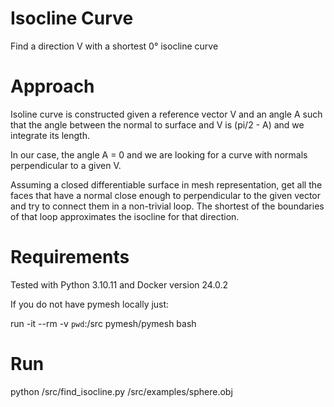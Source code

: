 # Isocline Curve

Find a direction V with a shortest 0° isocline curve

# Approach

Isoline curve is constructed given a reference vector V and an angle A such that
the angle between the normal to surface and V is (pi/2 - A) and we integrate its
length.

In our case, the angle A = 0 and we are looking for a curve with normals
perpendicular to a given V.

Assuming a closed differentiable surface in mesh representation, get all the faces
that have a normal close enough to perpendicular to the given vector and try to
connect them in a non-trivial loop. The shortest of the boundaries of that loop
approximates the isocline for that direction.

# Requirements

Tested with Python 3.10.11 and Docker version 24.0.2

If you do not have pymesh locally just:

run -it --rm -v `pwd`:/src pymesh/pymesh bash

# Run

python /src/find_isocline.py /src/examples/sphere.obj


